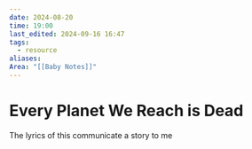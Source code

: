 ```yaml
---
date: 2024-08-20
time: 19:00
last_edited: 2024-09-16 16:47
tags:
  - resource
aliases: 
Area: "[[Baby Notes]]"
---
```

# Every Planet We Reach is Dead
The lyrics of this communicate a story to me
